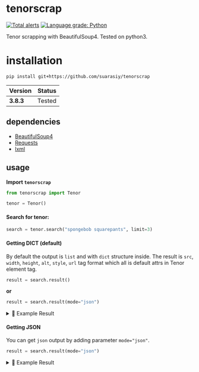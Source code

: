# tenorscrap

[![Total alerts](https://img.shields.io/lgtm/alerts/g/suarasiy/tenorscrap.svg?logo=lgtm&logoWidth=18)](https://lgtm.com/projects/g/suarasiy/tenorscrap/alerts/)
[![Language grade: Python](https://img.shields.io/lgtm/grade/python/g/suarasiy/tenorscrap.svg?logo=lgtm&logoWidth=18)](https://lgtm.com/projects/g/suarasiy/tenorscrap/context:python)

Tenor scrapping with BeautifulSoup4. Tested on python3.

# installation

```
pip install git+https://github.com/suarasiy/tenorscrap
```

| Version | Status   |
| ------- | :------: |
| **3.8.3** | Tested   |

## dependencies
- [BeautifulSoup4](https://pypi.org/project/beautifulsoup4/)
- [Requests](https://pypi.org/project/requests/)
- [lxml](https://pypi.org/project/lxml/)

## usage

**Import `tenorscrap`**

```python
from tenorscrap import Tenor

tenor = Tenor()
```

#### **Search for tenor:**

```python
search = tenor.search("spongebob squarepants", limit=3)
```

#### **Getting DICT (default)**

By default the output is `list` and with `dict` structure inside. The result is `src`, `width`, `height`, `alt`, `style`, `url` tag format which all is default attrs in Tenor element tag.

```python
result = search.result()
```

**or**

```python
result = search.result(mode="json")
```

<details>
<summary>📃 Example Result</summary>

```python
print(result)
```

```
[{'src': 'https://media.tenor.com/images/1995989c1b87f95e0b6889b6cb333e4a/tenor.gif',
  'width': '180',
  'height': '135',
  'alt': 'Spongebobsquarepants Chocolate GIF - Spongebobsquarepants Chocolate GIFs',
  'style': 'background-color:#3f3f3f;',
  'url': 'https://tenor.com/view/spongebobsquarepants-chocolate-gif-19415198'},
 {'src': 'https://media.tenor.com/images/7f45ef2933b0fc99d0fd35b519256b55/tenor.gif',
  'width': '180',
  'height': '101.45454545454547',
  'alt': 'Squidward Spongebobsquarepants GIF - Squidward Spongebobsquarepants SeeThat GIFs',
  'style': 'background-color:#3f3f3f;',
  'url': 'https://tenor.com/view/squidward-spongebobsquarepants-see-that-gif-19415199'},
 {'src': 'https://media.tenor.com/images/eec2b6aa655847da8900c5c8d4fbae52/tenor.gif',
  'width': '180',
  'height': '100.63636363636364',
  'alt': 'Clarinet Squidward GIF - Clarinet Squidward SpongebobSquarepants GIFs',
  'style': 'background-color:#3f3f3f;',
  'url': 'https://tenor.com/view/clarinet-squidward-spongebob-squarepants-dance-music-gif-19011171'}]
```
</details>

#### **Getting JSON**

You can get `json` output by adding parameter `mode="json"`.

```python
result = search.result(mode="json")
```

<details>
<summary>📃 Example Result</summary>

```python
print(result)
```

```json
[
  {
    "alt": "Spongebobsquarepants Chocolate GIF - Spongebobsquarepants Chocolate GIFs",
    "height": "135",
    "src": "https://media.tenor.com/images/1995989c1b87f95e0b6889b6cb333e4a/tenor.gif",
    "style": "background-color:#3f3f3f;",
    "url": "https://tenor.com/view/spongebobsquarepants-chocolate-gif-19415198",
    "width": "180"
  },
  {
    "alt": "Squidward Spongebobsquarepants GIF - Squidward Spongebobsquarepants SeeThat GIFs",
    "height": "101.45454545454547",
    "src": "https://media.tenor.com/images/7f45ef2933b0fc99d0fd35b519256b55/tenor.gif",
    "style": "background-color:#3f3f3f;",
    "url": "https://tenor.com/view/squidward-spongebobsquarepants-see-that-gif-19415199",
    "width": "180"
  },
  {
    "alt": "Clarinet Squidward GIF - Clarinet Squidward SpongebobSquarepants GIFs",
    "height": "100.63636363636364",
    "src": "https://media.tenor.com/images/eec2b6aa655847da8900c5c8d4fbae52/tenor.gif",
    "style": "background-color:#3f3f3f;",
    "url": "https://tenor.com/view/clarinet-squidward-spongebob-squarepants-dance-music-gif-19011171",
    "width": "180"
  }
]
```
</details>